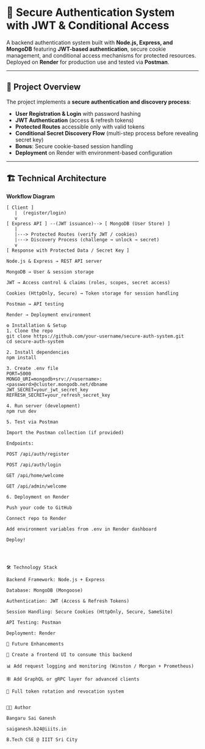 # 🔐 Secure Authentication System with JWT & Conditional Access

A backend authentication system built with **Node.js, Express, and MongoDB** featuring **JWT-based authentication**, secure cookie management, and conditional access mechanisms for protected resources.  
Deployed on **Render** for production use and tested via **Postman**.

---

## 📌 Project Overview

The project implements a **secure authentication and discovery process**:
- **User Registration & Login** with password hashing
- **JWT Authentication** (access & refresh tokens)
- **Protected Routes** accessible only with valid tokens
- **Conditional Secret Discovery Flow** (multi-step process before revealing secret key)
- **Bonus**: Secure cookie-based session handling
- **Deployment** on Render with environment-based configuration

---

## 🏗️ Technical Architecture

**Workflow Diagram**

```text
[ Client ] 
   |  (register/login)
   v
[ Express API ] --(JWT issuance)--> [ MongoDB (User Store) ]
   |  
   |---> Protected Routes (verify JWT / cookies)
   |---> Discovery Process (challenge → unlock → secret)
   v
[ Response with Protected Data / Secret Key ]

Node.js & Express → REST API server

MongoDB → User & session storage

JWT → Access control & claims (roles, scopes, secret access)

Cookies (HttpOnly, Secure) → Token storage for session handling

Postman → API testing

Render → Deployment environment

⚙️ Installation & Setup
1. Clone the repo
git clone https://github.com/your-username/secure-auth-system.git
cd secure-auth-system

2. Install dependencies
npm install

3. Create .env file
PORT=5000
MONGO_URI=mongodb+srv://<username>:<password>@cluster.mongodb.net/dbname
JWT_SECRET=your_jwt_secret_key
REFRESH_SECRET=your_refresh_secret_key

4. Run server (development)
npm run dev

5. Test via Postman

Import the Postman collection (if provided)

Endpoints:

POST /api/auth/register

POST /api/auth/login

GET /api/home/welcome

GET /api/admin/welcome

6. Deployment on Render

Push your code to GitHub

Connect repo to Render

Add environment variables from .env in Render dashboard

Deploy!




🛠️ Technology Stack

Backend Framework: Node.js + Express

Database: MongoDB (Mongoose)

Authentication: JWT (Access & Refresh Tokens)

Session Handling: Secure Cookies (HttpOnly, Secure, SameSite)

API Testing: Postman

Deployment: Render

🚀 Future Enhancements

📱 Create a frontend UI to consume this backend

📊 Add request logging and monitoring (Winston / Morgan + Prometheus)

🕸️ Add GraphQL or gRPC layer for advanced clients

🔄 Full token rotation and revocation system


👨‍💻 Author

Bangaru Sai Ganesh

saiganesh.b24@iiits.in

B.Tech CSE @ IIIT Sri City
